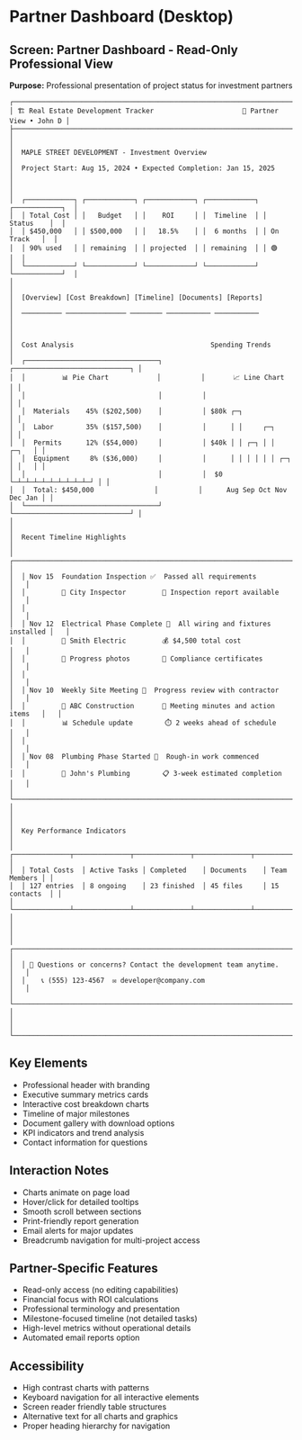 # Partner Dashboard (Desktop)

## Screen: Partner Dashboard - Read-Only Professional View
**Purpose:** Professional presentation of project status for investment partners

```
┌──────────────────────────────────────────────────────────────────────────────────┐
│ 🏗️ Real Estate Development Tracker                      👤 Partner View • John D │
├──────────────────────────────────────────────────────────────────────────────────┤
│                                                                                   │
│  MAPLE STREET DEVELOPMENT - Investment Overview                                  │
│  Project Start: Aug 15, 2024 • Expected Completion: Jan 15, 2025               │
│                                                                                   │
│  ┌────────────┐ ┌────────────┐ ┌────────────┐ ┌────────────┐ ┌────────────┐  │
│  │ Total Cost │ │   Budget   │ │    ROI     │ │  Timeline  │ │  Status    │  │
│  │ $450,000   │ │ $500,000   │ │   18.5%    │ │  6 months  │ │ On Track   │  │
│  │ 90% used   │ │ remaining  │ │ projected  │ │ remaining  │ │ 🟢         │  │
│  └────────────┘ └────────────┘ └────────────┘ └────────────┘ └────────────┘  │
│                                                                                   │
│  [Overview] [Cost Breakdown] [Timeline] [Documents] [Reports]                   │
│  ────────── ─────────────── ──────── ─────────── ───────────                   │
│                                                                                   │
│  Cost Analysis                                  Spending Trends                 │
│  ┌─────────────────────────────────┐          ┌─────────────────────────────┐ │
│  │         📊 Pie Chart            │          │       📈 Line Chart         │ │
│  │                                 │          │                             │ │
│  │  Materials    45% ($202,500)    │          │ $80k ┌─┐                   │ │
│  │  Labor        35% ($157,500)    │          │      │ │     ┌─┐           │ │
│  │  Permits      12% ($54,000)     │          │ $40k │ │ ┌─┐ │ │     ┌─┐   │ │
│  │  Equipment     8% ($36,000)     │          │      │ │ │ │ │ │ ┌─┐ │ │   │ │
│  │                                 │          │  $0  └─┴─┴─┴─┴─┴─┴─┴─┴─┴─┘ │ │
│  │  Total: $450,000               │          │      Aug Sep Oct Nov Dec Jan │ │
│  └─────────────────────────────────┘          └─────────────────────────────┘ │
│                                                                                   │
│  Recent Timeline Highlights                                                      │
│  ┌─────────────────────────────────────────────────────────────────────────┐   │
│  │ Nov 15  Foundation Inspection ✅  Passed all requirements                │   │
│  │         👤 City Inspector         📄 Inspection report available         │   │
│  │                                                                         │   │
│  │ Nov 12  Electrical Phase Complete 🔧  All wiring and fixtures installed │   │
│  │         👤 Smith Electric         💰 $4,500 total cost                  │   │
│  │         📸 Progress photos        📄 Compliance certificates           │   │
│  │                                                                         │   │
│  │ Nov 10  Weekly Site Meeting 👥  Progress review with contractor        │   │
│  │         👤 ABC Construction       📝 Meeting minutes and action items   │   │
│  │         📊 Schedule update        ⏱️ 2 weeks ahead of schedule         │   │
│  │                                                                         │   │
│  │ Nov 08  Plumbing Phase Started 🚀  Rough-in work commenced             │   │
│  │         👤 John's Plumbing        📋 3-week estimated completion        │   │
│  └─────────────────────────────────────────────────────────────────────────┘   │
│                                                                                   │
│  Key Performance Indicators                                                      │
│  ┌──────────────┬──────────────┬──────────────┬──────────────┬──────────────┐ │
│  │ Total Costs  │ Active Tasks │ Completed    │ Documents    │ Team Members │ │
│  │ 127 entries  │ 8 ongoing    │ 23 finished  │ 45 files     │ 15 contacts  │ │
│  └──────────────┴──────────────┴──────────────┴──────────────┴──────────────┘ │
│                                                                                   │
│  ┌─────────────────────────────────────────────────────────────────────────┐   │
│  │ 📧 Questions or concerns? Contact the development team anytime.         │   │
│  │    📞 (555) 123-4567  ✉️ developer@company.com                        │   │
│  └─────────────────────────────────────────────────────────────────────────┘   │
│                                                                                   │
└──────────────────────────────────────────────────────────────────────────────────┘
```

## Key Elements
- Professional header with branding
- Executive summary metrics cards
- Interactive cost breakdown charts  
- Timeline of major milestones
- Document gallery with download options
- KPI indicators and trend analysis
- Contact information for questions

## Interaction Notes
- Charts animate on page load
- Hover/click for detailed tooltips
- Smooth scroll between sections
- Print-friendly report generation
- Email alerts for major updates
- Breadcrumb navigation for multi-project access

## Partner-Specific Features
- Read-only access (no editing capabilities)
- Financial focus with ROI calculations
- Professional terminology and presentation
- Milestone-focused timeline (not detailed tasks)
- High-level metrics without operational details
- Automated email reports option

## Accessibility
- High contrast charts with patterns
- Keyboard navigation for all interactive elements
- Screen reader friendly table structures
- Alternative text for all charts and graphics
- Proper heading hierarchy for navigation